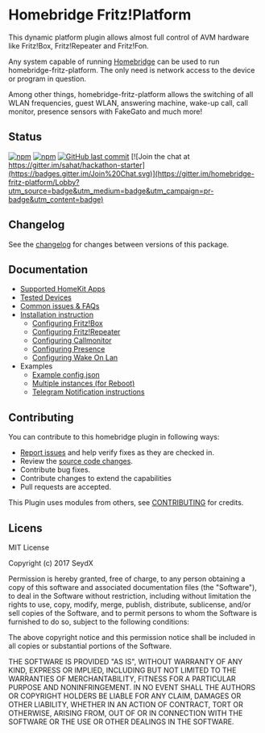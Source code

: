 # Homebridge Fritz!Platform 

This dynamic platform plugin allows almost full control of AVM hardware like Fritz!Box, Fritz!Repeater and Fritz!Fon. 

Any system capable of running [Homebridge](https://github.com/nfarina/homebridge/) can be used to run homebridge-fritz-platform. The only need is network access to the device or program in question.

Among other things, homebridge-fritz-platform allows the switching of all WLAN frequencies, guest WLAN, answering machine, wake-up call, call monitor, presence sensors with FakeGato and much more!

## Status
[![npm](https://img.shields.io/npm/v/homebridge-fritz-platform.svg?style=flat-square)](https://www.npmjs.com/package/homebridge-fritz-platform)
[![npm](https://img.shields.io/npm/dt/homebridge-fritz-platform.svg?style=flat-square)](https://www.npmjs.com/package/homebridge-fritz-platform)
[![GitHub last commit](https://img.shields.io/github/last-commit/SeydX/homebridge-fritz-platform.svg?style=flat-square)](https://github.com/SeydX/homebridge-fritz-platform)
[![Join the chat at https://gitter.im/sahat/hackathon-starter](https://badges.gitter.im/Join%20Chat.svg)](https://gitter.im/homebridge-fritz-platform/Lobby?utm_source=badge&utm_medium=badge&utm_campaign=pr-badge&utm_content=badge)

## Changelog
See the [changelog](https://github.com/SeydX/homebridge-fritz-platform/blob/master/CHANGELOG.md) for changes between versions of this package.

## Documentation

- [Supported HomeKit Apps](https://github.com/SeydX/homebridge-fritz-platform/blob/master/docs/Apps.md)
- [Tested Devices](https://github.com/SeydX/homebridge-fritz-platform/blob/master/docs/Supported.md)
- [Common issues & FAQs](https://github.com/SeydX/homebridge-fritz-platform/blob/master/FAQ.md)
- [Installation instruction](https://github.com/SeydX/homebridge-fritz-platform/blob/master/docs/Installation.md)
   * [Configuring Fritz!Box](https://github.com/SeydX/homebridge-fritz-platform/blob/master/docs/config/FritzBox.md)
   * [Configuring Fritz!Repeater](https://github.com/SeydX/homebridge-fritz-platform/blob/master/docs/config/Repeater.md)
   * [Configuring Callmonitor](https://github.com/SeydX/homebridge-fritz-platform/blob/master/docs/config/Callmonitor.md)
   * [Configuring Presence](https://github.com/SeydX/homebridge-fritz-platform/blob/master/docs/config/Presence.md)
   * [Configuring Wake On Lan](https://github.com/SeydX/homebridge-fritz-platform/blob/master/docs/config/WOL.md)
- Examples
   * [Example config.json](https://github.com/SeydX/homebridge-fritz-platform/blob/master/example/example-config.json)
   * [Multiple instances (for Reboot)](https://github.com/SeydX/homebridge-fritz-platform/blob/master/example/MultipleInstances.md)
   * [Telegram Notification instructions](https://github.com/SeydX/homebridge-fritz-platform/blob/master/example/Telegram.md)

## Contributing

You can contribute to this homebridge plugin in following ways:

- [Report issues](https://github.com/SeydX/homebridge-fritz-platform/issues) and help verify fixes as they are checked in.
- Review the [source code changes](https://github.com/SeydX/homebridge-fritz-platform/pulls).
- Contribute bug fixes.
- Contribute changes to extend the capabilities
- Pull requests are accepted.

This Plugin uses modules from others, see [CONTRIBUTING](https://github.com/SeydX/homebridge-fritz-platform/blob/master/CONTRIBUTING.md) for credits.

## Licens

MIT License

Copyright (c) 2017 SeydX

Permission is hereby granted, free of charge, to any person obtaining a copy
of this software and associated documentation files (the "Software"), to deal
in the Software without restriction, including without limitation the rights
to use, copy, modify, merge, publish, distribute, sublicense, and/or sell
copies of the Software, and to permit persons to whom the Software is
furnished to do so, subject to the following conditions:

The above copyright notice and this permission notice shall be included in all
copies or substantial portions of the Software.

THE SOFTWARE IS PROVIDED "AS IS", WITHOUT WARRANTY OF ANY KIND, EXPRESS OR
IMPLIED, INCLUDING BUT NOT LIMITED TO THE WARRANTIES OF MERCHANTABILITY,
FITNESS FOR A PARTICULAR PURPOSE AND NONINFRINGEMENT. IN NO EVENT SHALL THE
AUTHORS OR COPYRIGHT HOLDERS BE LIABLE FOR ANY CLAIM, DAMAGES OR OTHER
LIABILITY, WHETHER IN AN ACTION OF CONTRACT, TORT OR OTHERWISE, ARISING FROM,
OUT OF OR IN CONNECTION WITH THE SOFTWARE OR THE USE OR OTHER DEALINGS IN THE
SOFTWARE.
